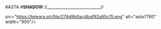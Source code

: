 #ASTA
#𝐒𝐇𝐀𝐃𝐎𝐖
//___________________________//

src="https://telegra.ph/file/274d9b0ac4baf92a95c15.png" alt="asta7780" width="900"/>
</p>

